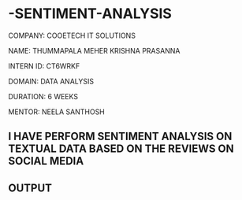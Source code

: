 # -SENTIMENT-ANALYSIS

COMPANY: COOETECH IT SOLUTIONS

NAME: THUMMAPALA MEHER KRISHNA PRASANNA

INTERN ID: CT6WRKF

DOMAIN: DATA ANALYSIS

DURATION: 6 WEEKS

MENTOR: NEELA SANTHOSH

## I HAVE PERFORM SENTIMENT ANALYSIS ON TEXTUAL DATA BASED ON THE REVIEWS ON SOCIAL MEDIA

## OUTPUT

